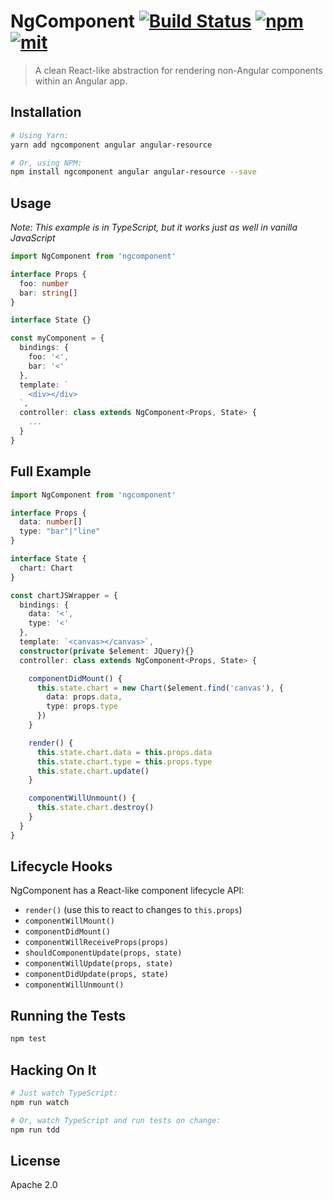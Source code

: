 # NgComponent [![Build Status][build]](https://circleci.com/gh/coatue-oss/ngcomponent) [![npm]](https://www.npmjs.com/package/ngcomponent) [![mit]](https://opensource.org/licenses/MIT)

[build]: https://img.shields.io/circleci/project/coatue-oss/ngcomponent.svg?branch=master&style=flat-square
[npm]: https://img.shields.io/npm/v/ngcomponent.svg?style=flat-square
[mit]: https://img.shields.io/npm/l/ngcomponent.svg?style=flat-square

> A clean React-like abstraction for rendering non-Angular components within an Angular app.

## Installation

```sh
# Using Yarn:
yarn add ngcomponent angular angular-resource

# Or, using NPM:
npm install ngcomponent angular angular-resource --save
```

## Usage

*Note: This example is in TypeScript, but it works just as well in vanilla JavaScript*

```ts
import NgComponent from 'ngcomponent'

interface Props {
  foo: number
  bar: string[]
}

interface State {}

const myComponent = {
  bindings: {
    foo: '<',
    bar: '<'
  },
  template: `
    <div></div>
  `,
  controller: class extends NgComponent<Props, State> {
    ...
  }
}
```

## Full Example

```ts
import NgComponent from 'ngcomponent'

interface Props {
  data: number[]
  type: "bar"|"line"
}

interface State {
  chart: Chart
}

const chartJSWrapper = {
  bindings: {
    data: '<',
    type: '<'
  },
  template: `<canvas></canvas>`,
  constructor(private $element: JQuery){}
  controller: class extends NgComponent<Props, State> {

    componentDidMount() {
      this.state.chart = new Chart($element.find('canvas'), {
        data: props.data,
        type: props.type
      })
    }

    render() {
      this.state.chart.data = this.props.data
      this.state.chart.type = this.props.type
      this.state.chart.update()
    }

    componentWillUnmount() {
      this.state.chart.destroy()
    }
  }
}
```

## Lifecycle Hooks

NgComponent has a React-like component lifecycle API:

- `render()` (use this to react to changes to `this.props`)
- `componentWillMount()`
- `componentDidMount()`
- `componentWillReceiveProps(props)`
- `shouldComponentUpdate(props, state)`
- `componentWillUpdate(props, state)`
- `componentDidUpdate(props, state)`
- `componentWillUnmount()`

## Running the Tests

```sh
npm test
```

## Hacking On It

```sh
# Just watch TypeScript:
npm run watch

# Or, watch TypeScript and run tests on change:
npm run tdd
```

## License

Apache 2.0
